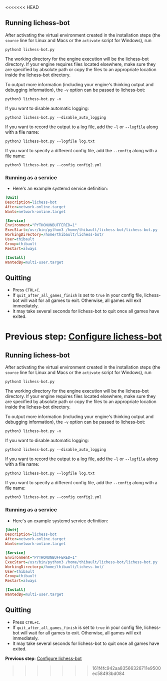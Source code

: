 <<<<<<< HEAD
## Running lichess-bot
After activating the virtual environment created in the installation steps (the `source` line for Linux and Macs or the `activate` script for Windows), run
```
python3 lichess-bot.py
```
The working directory for the engine execution will be the lichess-bot directory. If your engine requires files located elsewhere, make sure they are specified by absolute path or copy the files to an appropriate location inside the lichess-bot directory.

To output more information (including your engine's thinking output and debugging information), the `-v` option can be passed to lichess-bot:
```
python3 lichess-bot.py -v
```

If you want to disable automatic logging:
```
python3 lichess-bot.py --disable_auto_logging
```

If you want to record the output to a log file, add the `-l` or `--logfile` along with a file name:
```
python3 lichess-bot.py --logfile log.txt
```

If you want to specify a different config file, add the `--config` along with a file name:
```
python3 lichess-bot.py --config config2.yml
```

### Running as a service
- Here's an example systemd service definition:
```ini
[Unit]
Description=lichess-bot
After=network-online.target
Wants=network-online.target

[Service]
Environment="PYTHONUNBUFFERED=1"
ExecStart=/usr/bin/python3 /home/thibault/lichess-bot/lichess-bot.py
WorkingDirectory=/home/thibault/lichess-bot/
User=thibault
Group=thibault
Restart=always

[Install]
WantedBy=multi-user.target
```

## Quitting
- Press `CTRL+C`.
- If `quit_after_all_games_finish` is set to `true` in your config file, lichess-bot will wait for all games to exit. Otherwise, all games will exit immediately.
- It may take several seconds for lichess-bot to quit once all games have exited.

**Previous step**: [Configure lichess-bot](https://github.com/lichess-bot-devs/lichess-bot/wiki/Configure-lichess-bot)
=======
## Running lichess-bot
After activating the virtual environment created in the installation steps (the `source` line for Linux and Macs or the `activate` script for Windows), run
```
python3 lichess-bot.py
```
The working directory for the engine execution will be the lichess-bot directory. If your engine requires files located elsewhere, make sure they are specified by absolute path or copy the files to an appropriate location inside the lichess-bot directory.

To output more information (including your engine's thinking output and debugging information), the `-v` option can be passed to lichess-bot:
```
python3 lichess-bot.py -v
```

If you want to disable automatic logging:
```
python3 lichess-bot.py --disable_auto_logging
```

If you want to record the output to a log file, add the `-l` or `--logfile` along with a file name:
```
python3 lichess-bot.py --logfile log.txt
```

If you want to specify a different config file, add the `--config` along with a file name:
```
python3 lichess-bot.py --config config2.yml
```

### Running as a service
- Here's an example systemd service definition:
```ini
[Unit]
Description=lichess-bot
After=network-online.target
Wants=network-online.target

[Service]
Environment="PYTHONUNBUFFERED=1"
ExecStart=/usr/bin/python3 /home/thibault/lichess-bot/lichess-bot.py
WorkingDirectory=/home/thibault/lichess-bot/
User=thibault
Group=thibault
Restart=always

[Install]
WantedBy=multi-user.target
```

## Quitting
- Press `CTRL+C`.
- If `quit_after_all_games_finish` is set to `true` in your config file, lichess-bot will wait for all games to exit. Otherwise, all games will exit immediately.
- It may take several seconds for lichess-bot to quit once all games have exited.

**Previous step**: [Configure lichess-bot](https://github.com/lichess-bot-devs/lichess-bot/wiki/Configure-lichess-bot)
>>>>>>> 161f4fc942aa83566326711e9500ec58493bd084
